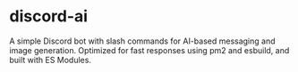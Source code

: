 # discord-ai
A simple Discord bot with slash commands for AI-based messaging and image generation. Optimized for fast responses using pm2 and esbuild, and built with ES Modules.
